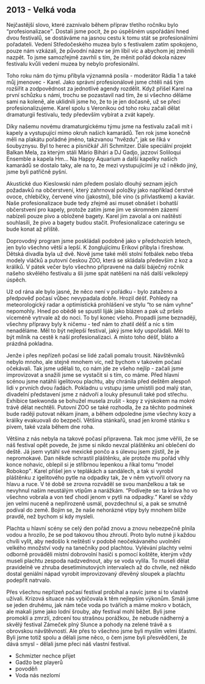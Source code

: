 ## 2013 - Velká voda

Nejčastější slovo, které zaznívalo během příprav třetího ročníku bylo <q>profesionalizace</q>. Dostali jsme pocit, že po úspěšném uspořádání hned dvou festivalů, se dostáváme na jasnou cestu k tomu stát se profesionálními pořadateli. Vedení Středočeského muzea bylo s festivalem zatím spokojeno, pouze nám vzkázali, že původní název se jim líbil víc a abychom jej změnili nazpět. To jsme samozřejmě zavrhli s tím, že měnit pořád dokola název festivalu kvůli vedení muzea by nebylo profesionální.

Toho roku nám do týmu přibyla významná posila - moderátor Rádia 1 a také můj jmenovec - Karel. Jako správní profesionálové jsme chtěli náš tým rozšířit a zodpovědnost za jednotlivé agendy rozdělit. Když přišel Karel na první schůzku s námi, trochu se pozastavil nad tím, že si všechno děláme sami na koleně, ale uklidnili jsme ho, že to je jen dočasně, už se přeci profesionalizujeme. Karel spolu s Veronikou od toho roku začali dělat dramaturgii festivalu, tedy především vybírat a zvát kapely.

Díky našemu novému dramaturgickému týmu jsme na festivalu začali mít i kapely a vystupující mimo okruh našich kamarádů. Ten rok jsme konečně měli na plakátu pořádné jméno, takzvanou "hvězdu", jak se říká v šoubyznysu. Byl to herec a písničkář Jiří Schmitzer. Dále speciální projekt Balkan Mela, za kterým stáli Mário Bihári a DJ Gadjo, jazzoví Soliloqui Ensemble a kapela Hm... Na Happy Aquarium a další kapelky našich kamarádů se dostalo taky, ale na to, že mezi vystupujícími je už i někdo jiný, jsme byli patřičně pyšní.

Akustické duo Kieslowski nám předem poslalo dlouhý seznam jejich požadavků na občerstvení, který zahrnoval položky jako například čerstvé ovoce, chlebíčky, červené víno (jakostní), bílé víno (s přívlastkem) a kaviár. Naše profesionalizace bude tedy zřejmě asi muset obnášet i bohatší občerstvení pro kapely, protože zatím jsme jim ve skromném zázemí nabízeli pouze pivo a obložené bagety. Karel jim zavolal a oni naštěstí souhlasili, že pivo a bagety budou stačit. Profesionalizace cateringu se bude konat až příště.

Doprovodný program jsme poskládali podobně jako v předchozích letech, jen bylo všechno větší a lepší. K žonglujícímu Erikovi přibyla i fireshow. Dětská divadla byla už dvě. Nově jsme také měli stolní fotbálek nebo třeba modely vláčků a putovní českou ZOO, která se skládala především z koz a králíků. V pátek večer bylo všechno připravené na další báječný ročník našeho skvělého festivalu a šli jsme spát natěšeni na náš další velkolepý úspěch.

Už od rána ale bylo jasné, že něco není v pořádku - bylo zataženo a předpověď počasí vůbec nevypadala dobře. Hrozil déšť. Pohledy na meteorologický radar a optimistická prohlášení ve stylu <q>to se nám vyhne</q> nepomohly. Hned po obědě se spustil liják jako blázen a pak už pršelo víceméně vytrvale až do noci. To byl konec všeho. Propadli jsme beznaději, všechny přípravy byly k ničemu - teď nám to zhatil déšť a nic s tím nenaděláme. Měl to být nejlepší festival, jaký jsme kdy uspořádali. Měl to být milník na cestě k naší profesionalizaci. A místo toho déšť, bláto a prázdná pokladna.

Jenže i přes nepřízeň počasí se lidé začali pomalu trousit. Návštěvníků nebylo mnoho, ale stejně mnohem víc, než bychom v takovém počasí očekávali. Tak jsme udělali to, co nám jde ze všeho nejlíp - začali jsme improvizovat a snažili jsme se vystačit si s tím, co máme. Před hlavní scénou jsme natáhli igelitovou plachtu, aby chránila před deštěm alespoň lidi v prvních dvou řadách. Pokladnu u vstupu jsme umístili pod malý stan, divadelní představení jsme z nádvoří a louky přesunuli také pod střechu. Exhibice taekwonda se bohužel musela zrušit - kopy z výskokem na mokré trávě dělat nechtěli. Putovní ZOO se také rozhodla, že za těchto podmínek bude raději putovat někam jinam, a během odpoledne jsme všechny kozy a králíky evakuovali do bezpečí. Většina stánkařů, snad jen kromě stánku s pivem, také vzala během dne roha.

Většina z nás nebyla na takové počasí připravena. Tak moc jsme věřili, že se náš festival opět povede, že jsme si nikdo nevzal pláštěnku ani oblečení do deště. Já jsem vytáhl své mexické pončo a s úlevou jsem zjistil, že je nepromokavé. Dan někde schrastil pláštěnku, ale protože mu pořád vlhly konce nohavic, oblepil si je stříbrnou lepenkou a říkal tomu <q>model Robokop</q>. Karel přišel jen v teplákách a sandálech, a tak si vyrobil pláštěnku z igelitového pytle na odpadky tak, že v něm vytvořil otvory na hlavu a ruce. V té době se zrovna rozváděl se svou manželkou a tak se nevyhnul našim neustálým vtipům a narážkám. <q>Podívejte se: ta kráva ho vo všechno vobrala a von teď chodí jenom v pytli na odpadky.</q> Karel se vždy jen velmi nuceně a nepřirozeně usmál, povzdechnul si, a pak se smutně podíval do země. Bojím se, že naše nehorázné vtipy byly mnohem blíže pravdě, než bychom si kdy mysleli.

Plachta u hlavní scény se celý den pořád znovu a znovu nebezpečně plnila vodou a hrozilo, že se pod takovou tíhou zhroutí. Proto bylo nutné ji každou chvíli vylít, aby nedošlo k neštěstí v podobě neočekávaného uvolnění velkého množství vody na tanečníky pod plachtou. Vylévání plachty velmi odborně prováděli místní dobrovolní hasiči s pomocí koštěte, kterým vždy museli plachtu zespoda nadzvednout, aby se voda vylila. To museli dělat pravidelně ve zhruba desetiminutových intervalech až do chvíle, než někdo dostal geniální nápad vyrobit improvizovaný dřevěný sloupek a plachtu podepřít natrvalo.

Přes všechnu nepřízeň počasí festival probíhal a navíc jsme si to vlastně užívali. Krizová situace nás vybičovala k těm nejlepším výkonům. Smáli jsme se jeden druhému, jak nám teče voda po tvářích a máme mokro v botách, ale makali jsme jako lodní šrouby, aby festival mohl běžet. Byli jsme promoklí a zmrzlí, zdrcení tou strašnou porážkou, že nebude nádherný a skvělý festival Zámeček plný Slunce a pohody na zelené trávě a s obrovskou návštěvností. Ale přes to všechno jsme byli myslím velmi šťastní. Byli jsme totiž spolu a dělali jsme něco, o čem jsme byli přesvědčeni, že dává smysl - dělali jsme přeci náš vlastní festival.





- Schmizter nechce přijet
- Gadžo bez playerů
- povoděň
- Voda nás nezlomí

